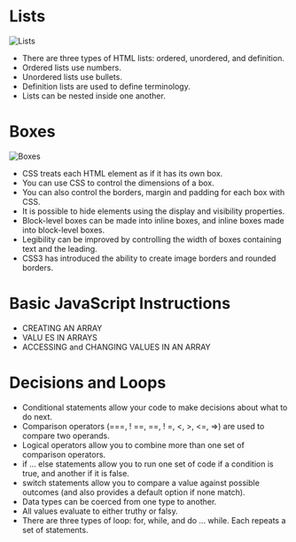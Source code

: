 # Lists

![ Lists ](https://www.tutorialbrain.com/wp-content/uploads/2019/01/ordered-list.jpg)

+ There are three types of HTML lists: ordered, 
unordered, and definition. 
+ Ordered lists use numbers.
+ Unordered lists use bullets.
+ Definition lists are used to define terminology.
+ Lists can be nested inside one another.

# Boxes
![Boxes](https://2.bp.blogspot.com/-bCPKZXugnqE/W2v4ydwQKpI/AAAAAAAAAFA/05rFio0SSlwzF5K6j-cKu0Tgb7F6G-jdwCLcBGAs/s1600/css-boxes.PNG)

+ CSS treats each HTML element as if it has its own box. 
+  You can use CSS to control the dimensions of a box.
+ You can also control the borders, margin and padding 
for each box with CSS.
+ It is possible to hide elements using the display and 
visibility properties.
+ Block-level boxes can be made into inline boxes, and 
inline boxes made into block-level boxes.
+ Legibility can be improved by controlling the width of 
boxes containing text and the leading.
+ CSS3 has introduced the ability to create image 
borders and rounded borders.

# Basic JavaScript Instructions
- CREATING AN ARRAY
- VALU ES IN ARRAYS
- ACCESSING and CHANGING VALUES IN AN ARRAY

# Decisions and Loops

- Conditional statements allow your code to make decisions about what to do next.
- Comparison operators (===, ! ==, ==, ! =, <, >, <=, =>) 
are used to compare two operands.
- Logical operators allow you to combine more than one 
set of comparison operators.
- if ... else statements allow you to run one set of code 
if a condition is true, and another if it is false. 
- switch statements allow you to compare a value 
against possible outcomes (and also provides a default 
option if none match).
- Data types can be coerced from one type to another.
- All values evaluate to either truthy or falsy. 
- There are three types of loop: for, while, and 
do ... while. Each repeats a set of statements. 